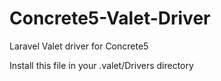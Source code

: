 # Concrete5-Valet-Driver
Laravel Valet driver for Concrete5

Install this file in your .valet/Drivers directory
